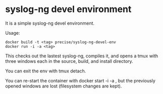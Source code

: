 syslog-ng devel environment
===========================

It is a simple syslog-ng devel environment.

Usage: 
```
docker build -t <tag> precise/syslog-ng-devel-env
docker run -i -a <tag>
```

This checks out the lastest syslog-ng, compiles it,
and opens a tmux with three windows each in the 
source, build, and install directory.

You can exit the env with tmux detach.

You can re-start the container with docker start -i -a <container>, but the previously opened windows are
lost (filesystem changes are kept).

